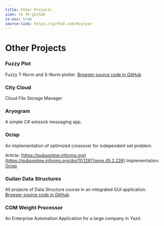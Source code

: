 ```yaml
---
title: Other Projects
icon: fe fe-github
is-oss: true
source-link: https://github.com/0xaryan
---
```

# Other Projects

### Fuzzy Plot
Fuzzy T-Norm and S-Norm plotter. [Browser source code in GitHub](https://0xaryan.github.io/FuzzyOperators)

### City Cloud
Cloud File Storage Manager

### Aryogram
A simple C# winsock messaging app.

### Ocisp
An implementation of optimized crossover for independent set problem.

Article: [https://pubsonline.informs.org](https://pubsonline.informs.org/doi/10.1287/opre.45.2.226)
Implementation: [Ocisp](https://github.com/0xaryan/Ocisp)

### Guilan Data Structures
All projects of Data Structure course in an integrated GUI application. [Browser source code in GitHub](https://github.com/0xaryan/GuilanDataStructures).

### COM Weight Processor
An Enterprise Automation Application for a large company in Yazd.